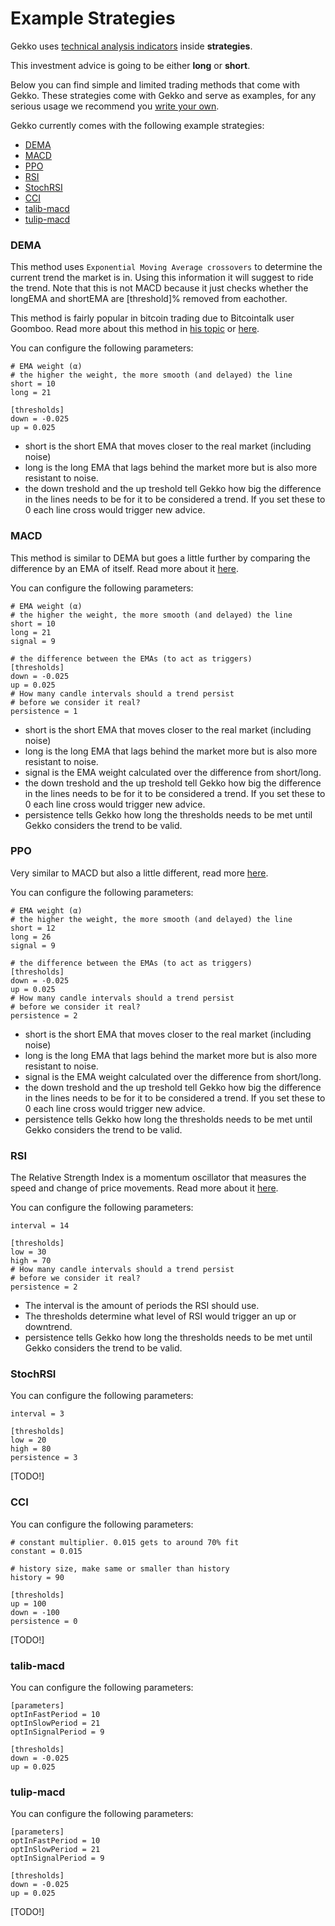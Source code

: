 # Example Strategies

Gekko uses [technical analysis indicators](http://www.investopedia.com/articles/active-trading/102914/technical-analysis-strategies-beginners.asp) inside **strategies**.

This investment advice is going to be either **long** or **short**.

Below you can find simple and limited trading methods that come with Gekko. These strategies come with Gekko and serve as examples, for any serious usage we recommend you [write your own](./creating_a_strategy.md).

Gekko currently comes with the following example strategies:

 - [DEMA](#DEMA)
 - [MACD](#MACD)
 - [PPO](#PPO)
 - [RSI](#RSI)
 - [StochRSI](#StochRSI)
 - [CCI](#CCI)
 - [talib-macd](#talib-macd)
 - [tulip-macd](#tulip-macd)

### DEMA

This method uses `Exponential Moving Average crossovers` to determine the current trend the
market is in. Using this information it will suggest to ride the trend. Note that this is
not MACD because it just checks whether the longEMA and shortEMA are [threshold]% removed
from eachother.

This method is fairly popular in bitcoin trading due to Bitcointalk user Goomboo. Read more about this method in [his topic](https://bitcointalk.org/index.php?topic=60501.0) or [here](http://stockcharts.com/school/doku.php?id=chart_school:technical_indicators:moving_averages).

You can configure the following parameters:

    # EMA weight (α)
    # the higher the weight, the more smooth (and delayed) the line
    short = 10
    long = 21

    [thresholds]
    down = -0.025
    up = 0.025

- short is the short EMA that moves closer to the real market (including noise)
- long is the long EMA that lags behind the market more but is also more resistant to noise.
- the down treshold and the up treshold tell Gekko how big the difference in the lines needs to be for it to be considered a trend. If you set these to 0 each line cross would trigger new advice.

### MACD

This method is similar to DEMA but goes a little further by comparing the difference by an EMA of itself. Read more about it [here](http://stockcharts.com/school/doku.php?id=chart_school:technical_indicators:moving_average_convergence_divergence_macd).

You can configure the following parameters:

    # EMA weight (α)
    # the higher the weight, the more smooth (and delayed) the line
    short = 10
    long = 21
    signal = 9

    # the difference between the EMAs (to act as triggers)
    [thresholds]
    down = -0.025
    up = 0.025
    # How many candle intervals should a trend persist
    # before we consider it real?
    persistence = 1

- short is the short EMA that moves closer to the real market (including noise)
- long is the long EMA that lags behind the market more but is also more resistant to noise.
- signal is the EMA weight calculated over the difference from short/long.
- the down treshold and the up treshold tell Gekko how big the difference in the lines needs to be for it to be considered a trend. If you set these to 0 each line cross would trigger new advice.
- persistence tells Gekko how long the thresholds needs to be met until Gekko considers the trend to be valid.

### PPO

Very similar to MACD but also a little different, read more [here](http://stockcharts.com/school/doku.php?id=chart_school:technical_indicators:price_oscillators_ppo).

You can configure the following parameters:

    # EMA weight (α)
    # the higher the weight, the more smooth (and delayed) the line
    short = 12
    long = 26
    signal = 9

    # the difference between the EMAs (to act as triggers)
    [thresholds]
    down = -0.025
    up = 0.025
    # How many candle intervals should a trend persist
    # before we consider it real?
    persistence = 2

- short is the short EMA that moves closer to the real market (including noise)
- long is the long EMA that lags behind the market more but is also more resistant to noise.
- signal is the EMA weight calculated over the difference from short/long.
- the down treshold and the up treshold tell Gekko how big the difference in the lines needs to be for it to be considered a trend. If you set these to 0 each line cross would trigger new advice.
- persistence tells Gekko how long the thresholds needs to be met until Gekko considers the trend to be valid.

### RSI

The Relative Strength Index is a momentum oscillator that measures the speed and change of price movements. Read more about it [here](http://stockcharts.com/school/doku.php?id=chart_school:technical_indicators:relative_strength_index_rsi).

You can configure the following parameters:

    interval = 14

    [thresholds]
    low = 30
    high = 70
    # How many candle intervals should a trend persist
    # before we consider it real?
    persistence = 2

- The interval is the amount of periods the RSI should use.
- The thresholds determine what level of RSI would trigger an up or downtrend.
- persistence tells Gekko how long the thresholds needs to be met until Gekko considers the trend to be valid.

### StochRSI

You can configure the following parameters:

    interval = 3

    [thresholds]
    low = 20
    high = 80
    persistence = 3

[TODO!]

### CCI

You can configure the following parameters:

    # constant multiplier. 0.015 gets to around 70% fit
    constant = 0.015

    # history size, make same or smaller than history
    history = 90

    [thresholds]
    up = 100
    down = -100
    persistence = 0

[TODO!]

### talib-macd

You can configure the following parameters:

    [parameters]
    optInFastPeriod = 10
    optInSlowPeriod = 21
    optInSignalPeriod = 9

    [thresholds]
    down = -0.025
    up = 0.025

### tulip-macd

You can configure the following parameters:

    [parameters]
    optInFastPeriod = 10
    optInSlowPeriod = 21
    optInSignalPeriod = 9

    [thresholds]
    down = -0.025
    up = 0.025

[TODO!]
